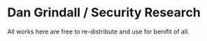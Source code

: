# Dan Grindall / Security Research

All works here are free to re-distribute and use for benifit of all.
